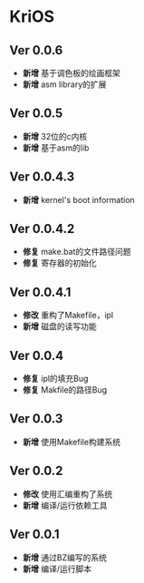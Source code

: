 # KriOS

## Ver 0.0.6

* **新增** 基于调色板的绘画框架
* **新增** asm library的扩展

## Ver 0.0.5

* **新增** 32位的c内核
* **新增** 基于asm的lib

## Ver 0.0.4.3

* **新增** kernel's boot information

## Ver 0.0.4.2

* **修复** make.bat的文件路径问题
* **修复** 寄存器的初始化

## Ver 0.0.4.1

* **修改** 重构了Makefile，ipl
* **新增** 磁盘的读写功能

## Ver 0.0.4

* **修复** ipl的填充Bug
* **修复** Makfile的路径Bug

## Ver 0.0.3

* **新增** 使用Makefile构建系统

## Ver 0.0.2

* **修改** 使用汇编重构了系统
* **新增** 编译/运行依赖工具

## Ver 0.0.1

* **新增** 通过BZ编写的系统
* **新增** 编译/运行脚本
